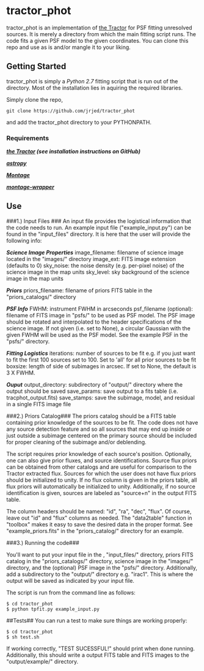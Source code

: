 
# tractor_phot #
tractor_phot is an implementation of [the Tractor](https://github.com/dstndstn/tractor) for PSF fitting unresolved sources. It is merely a directory from which the main fitting script runs. The code fits a given PSF model to the given coordinates. You can clone this repo and use as is and/or mangle it to your liking.

## Getting Started ##
tractor_phot is simply a *Python 2.7* fitting script that is run out of the directory. Most of the installation lies in aquiring the required libraries.

Simply clone the repo,

```
git clone https://github.com/jrjed/tractor_phot
```
and add the tractor_phot directory to your PYTHONPATH.

### Requirements ##
***[the Tractor](https://github.com/dstndstn/tractor) (see installation instructions on GitHub)***

***[astropy](https://github.com/astropy/astropy)***

***[Montage](http://montage.ipac.caltech.edu/)***

***[montage-wrapper](http://www.astropy.org/montage-wrapper/)***

## Use ##

###1.) Input Files ###
An input file provides the logistical information that the code needs to run. 
An example input file ("example_input.py") can be found in the "input_files" directory. It is here that the user will provide the following info:

***Science Image Properties***
image_filename: filename of science image located in the "images/" directory
image_ext: FITS image extension (defaults to 0)
sky_noise: the noise density (e.g. per-pixel noise) of the science image in the map units
sky_level: sky background of the science image in the map units

***Priors***
priors_filename: filename of priors FITS table in the "priors_catalogs/" directory

***PSF Info***
FWHM: instrument FWHM in arcseconds
psf_filename (optional): filename of FITS image in "psfs/" to be used as PSF model. The PSF image should be rotated and interpolated to the header specifications of the science image. If not given (i.e. set to None), a circular Gaussian with the given FWHM will be used as the PSF model. See the example PSF in the "psfs/" directory.

***Fitting Logistics***
iterations: number of sources to be fit e.g. if you just want to fit the first 100 sources set to 100. Set to 'all' for all prior sources to be fit
boxsize: length of side of subimages in arcsec. If set to None, the default is 3 X FWHM.

***Ouput***
output_directory: subdirectory of "output/" directory where the output should be saved
save_params: save output to a fits table (i.e. tracphot_output.fits)
save_stamps: save the subimage, model, and residual in a single FITS image file

###2.) Priors Catalog###
The priors catalog should be a FITS table containing prior knowledge of the sources to be fit. The code does not have any source detection feature and so all sources that may end up inside or just outside a subimage centered on the primary source should be included for proper cleaning of the subimage and/or deblending.

The script requires prior knowledge of each source's position. Optionally, one can also give prior fluxes, and source identifications. Source flux priors can be obtained from other catalogs and are useful for comparison to the Tractor extracted flux. Sources for which the user does not have flux priors should be initialized to unity. If no flux column is given in the priors table, all flux priors will automatically be initialized to unity. Additionally, if no source identification is given, sources are labeled as "source+n" in the output FITS table. 

The column headers should be named: "id", "ra", "dec", "flux". Of course, leave out "id" and "flux" columns as needed. The "data2table" function in "toolbox" makes it easy to save the desired data in the proper format. See "example_priors.fits" in the "priors_catalog/" directory for an example.

###3.) Running the code###

You'll want to put your input file in the , "input_files/" directory, priors FITS catalog in the "priors_catalogs/" directory, science image in the "images/" directory, and the (optional) PSF image in the "psfs/" directory. Additionally, add a subdirectory to the "output/" directory e.g. "irac1". This is where the output will be saved as indicated by your input file. 

The script is run from the command line as follows:
```
$ cd tractor_phot
$ python tpfit.py example_input.py
```

##Tests##
You can run a test to make sure things are working properly:
```
$ cd tractor_phot
$ sh test.sh
```
If working correctly, "TEST SUCESSFUL!" should print when done running. Additionally, this should write a output FITS table and FITS images to the "output/example/" directory.
